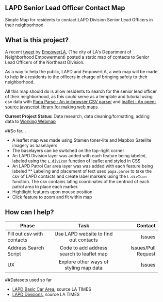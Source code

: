 ## LAPD Senior Lead Officer Contact Map
Simple Map for residents to contact LAPD Division Senior Lead Officers in their neighborhood

## What is this project?
A recent [tweet](https://twitter.com/EmpowerLA/status/636701041803833344) by [EmpowerLA](http://empowerla.org/), (The city of LA's Department of Neighborhood Empowerment) posted a static map of contacts to Senior Lead Officers of the Northeast Division. 

As a way to help the public, LAPD and EmpowerLA, a web map will be made to help link residents to the officers in charge of bringing safety to their neighborhood.

All this map should do is allow residents to search for the senior lead officer of their neighborhood, as this could serve as a template and tutorial using csv data with [Papa Parse : An in-browser CSV parser](http://papaparse.com/) and [leaflet : An open-source javascript library for making web maps](http://leafletjs.com/).

**Current Project Status:** Data research, data cleaning/formatting, adding data to [Working Webmap](http://maptimela.github.io/lapd_divisions/)

##So far...
* A leaflet map was made using Stamen toner-lite and Mapbox Satellite imagery as baselayers
* The baselayers can be switched on the top-right corner
* An LAPD Division layer was added with each feature being labeled, labeled using the `L.divIcon` function of leaflet and styled in CSS
* An LAPD Patrol Car area layer was was added with each feature being labeled
** Labeling and placement of text used `papa.parse` to take the csv of LAPD contacts and create label markers using the  `L.divIcon` function. The csv contains latlng coordinates of the centroid of each patrol area to place each marker.
* Hightlight features upon mouse position
* Click feature to zoom and fit within map

## How can I help?

| Phase        | Task           | Contact  |
| ------------- |:-------------:| -----:|
| Fill out csv with contacts         | Use LAPD website to find out contacts             |   Issues            |
| Address Search Script     | Code to add address search to leaflet map      |   Issues/Pull Request |
| UX | Explore other ways of styling map data |  Issues |

##Datasets used so far
* [LAPD Basic Car Area](http://boundaries.latimes.com/set/lapd-basic-car-areas/), source LA TIMES
* [LAPD Divisions](http://boundaries.latimes.com/set/lapd-divisions/), source LA TIMES
